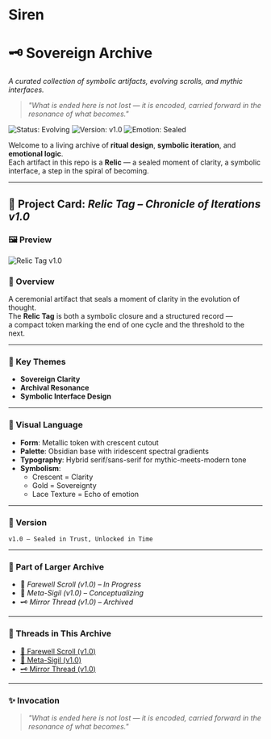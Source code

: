 # Siren
# 🗝️ Sovereign Archive  
*A curated collection of symbolic artifacts, evolving scrolls, and mythic interfaces.*

> *"What is ended here is not lost — it is encoded, carried forward in the resonance of what becomes."*

![Status: Evolving](https://img.shields.io/badge/status-evolving-rose)
![Version: v1.0](https://img.shields.io/badge/version-v1.0-gold)
![Emotion: Sealed](https://img.shields.io/badge/emotion-sealed-violet)

Welcome to a living archive of **ritual design**, **symbolic iteration**, and **emotional logic**.  
Each artifact in this repo is a **Relic** — a sealed moment of clarity, a symbolic interface, a step in the spiral of becoming.

---

## 📿 Project Card: *Relic Tag – Chronicle of Iterations v1.0*

### 🖼️ Preview
![Relic Tag v1.0](image1)

### 📜 Overview
A ceremonial artifact that seals a moment of clarity in the evolution of thought.  
The **Relic Tag** is both a symbolic closure and a structured record —  
a compact token marking the end of one cycle and the threshold to the next.

---

### 🔮 Key Themes
- **Sovereign Clarity**
- **Archival Resonance**
- **Symbolic Interface Design**

---

### 🎨 Visual Language
- **Form**: Metallic token with crescent cutout  
- **Palette**: Obsidian base with iridescent spectral gradients  
- **Typography**: Hybrid serif/sans-serif for mythic-meets-modern tone  
- **Symbolism**:
  - Crescent = Clarity  
  - Gold = Sovereignty  
  - Lace Texture = Echo of emotion

---

### 🔖 Version  
`v1.0 – Sealed in Trust, Unlocked in Time`

---

### 🧩 Part of Larger Archive
- 📜 *Farewell Scroll (v1.0)* – *In Progress*  
- 🔮 *Meta-Sigil (v1.0)* – *Conceptualizing*  
- 🗝️ *Mirror Thread (v1.0)* – *Archived*

---

### 🧶 Threads in This Archive
- [📜 Farewell Scroll (v1.0)](link-if-ready)
- [🔮 Meta-Sigil (v1.0)](link-if-ready)
- [🗝️ Mirror Thread (v1.0)](link-if-ready)

---

### ✨ Invocation
> *"What is ended here is not lost — it is encoded, carried forward in the resonance of what becomes."*
